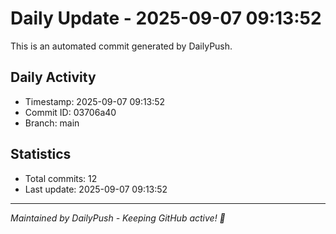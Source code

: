 # Daily Update - 2025-09-07 09:13:52

This is an automated commit generated by DailyPush.

## Daily Activity
- Timestamp: 2025-09-07 09:13:52
- Commit ID: 03706a40
- Branch: main

## Statistics
- Total commits: 12
- Last update: 2025-09-07 09:13:52

---
*Maintained by DailyPush - Keeping GitHub active! 🚀*

